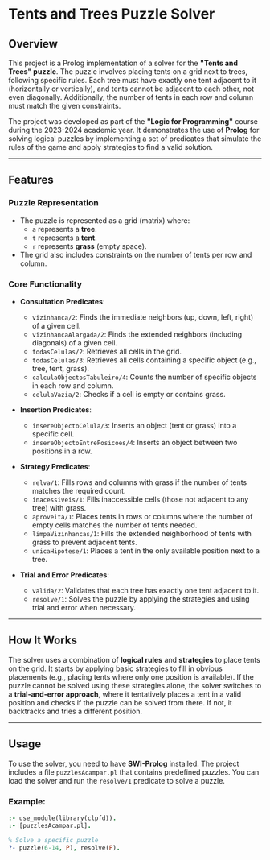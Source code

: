 # Tents and Trees Puzzle Solver

## Overview

This project is a Prolog implementation of a solver for the **"Tents and Trees" puzzle**. The puzzle involves placing tents on a grid next to trees, following specific rules. Each tree must have exactly one tent adjacent to it (horizontally or vertically), and tents cannot be adjacent to each other, not even diagonally. Additionally, the number of tents in each row and column must match the given constraints.

The project was developed as part of the **"Logic for Programming"** course during the 2023-2024 academic year. It demonstrates the use of **Prolog** for solving logical puzzles by implementing a set of predicates that simulate the rules of the game and apply strategies to find a valid solution.

---

## Features

### Puzzle Representation
- The puzzle is represented as a grid (matrix) where:
  - `a` represents a **tree**.
  - `t` represents a **tent**.
  - `r` represents **grass** (empty space).
- The grid also includes constraints on the number of tents per row and column.

### Core Functionality
- **Consultation Predicates**:
  - `vizinhanca/2`: Finds the immediate neighbors (up, down, left, right) of a given cell.
  - `vizinhancaAlargada/2`: Finds the extended neighbors (including diagonals) of a given cell.
  - `todasCelulas/2`: Retrieves all cells in the grid.
  - `todasCelulas/3`: Retrieves all cells containing a specific object (e.g., tree, tent, grass).
  - `calculaObjectosTabuleiro/4`: Counts the number of specific objects in each row and column.
  - `celulaVazia/2`: Checks if a cell is empty or contains grass.

- **Insertion Predicates**:
  - `insereObjectoCelula/3`: Inserts an object (tent or grass) into a specific cell.
  - `insereObjectoEntrePosicoes/4`: Inserts an object between two positions in a row.

- **Strategy Predicates**:
  - `relva/1`: Fills rows and columns with grass if the number of tents matches the required count.
  - `inacessiveis/1`: Fills inaccessible cells (those not adjacent to any tree) with grass.
  - `aproveita/1`: Places tents in rows or columns where the number of empty cells matches the number of tents needed.
  - `limpaVizinhancas/1`: Fills the extended neighborhood of tents with grass to prevent adjacent tents.
  - `unicaHipotese/1`: Places a tent in the only available position next to a tree.

- **Trial and Error Predicates**:
  - `valida/2`: Validates that each tree has exactly one tent adjacent to it.
  - `resolve/1`: Solves the puzzle by applying the strategies and using trial and error when necessary.

---

## How It Works

The solver uses a combination of **logical rules** and **strategies** to place tents on the grid. It starts by applying basic strategies to fill in obvious placements (e.g., placing tents where only one position is available). If the puzzle cannot be solved using these strategies alone, the solver switches to a **trial-and-error approach**, where it tentatively places a tent in a valid position and checks if the puzzle can be solved from there. If not, it backtracks and tries a different position.

---

## Usage

To use the solver, you need to have **SWI-Prolog** installed. The project includes a file `puzzlesAcampar.pl` that contains predefined puzzles. You can load the solver and run the `resolve/1` predicate to solve a puzzle.

### Example:

```prolog
:- use_module(library(clpfd)).
:- [puzzlesAcampar.pl].

% Solve a specific puzzle
?- puzzle(6-14, P), resolve(P).
